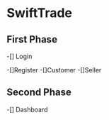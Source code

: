 # SwiftTrade

## First Phase

-[] Login

-[]Register
-[]Customer
-[]Seller

## Second Phase

-[] Dashboard
